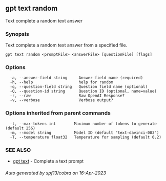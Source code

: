 ## gpt text random

Text complete a random text answer

### Synopsis

Text complete a random text answer from a specified file.

```
gpt text random <promptFile> <answerFile> [questionFile] [flags]
```

### Options

```
  -a, --answer-field string     Answer field name (required)
  -h, --help                    help for random
  -q, --question-field string   Question field name (optional)
  -Q, --question-id string      Question ID (optional, name=value)
  -r, --raw                     Raw OpenAI Response?
  -v, --verbose                 Verbose output?
```

### Options inherited from parent commands

```
  -t, --max-tokens int        Maximum number of tokens to generate (default 256)
  -m, --model string          Model ID (default "text-davinci-003")
  -T, --temperature float32   Temperature for sampling (default 0.2)
```

### SEE ALSO

* [gpt text](gpt_text.md)	 - Complete a text prompt

###### Auto generated by spf13/cobra on 16-Apr-2023
